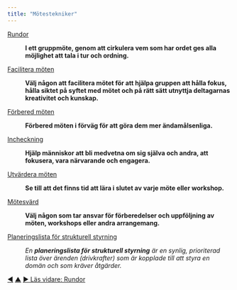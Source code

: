 ```yaml
---
title: "Mötestekniker"
---
```



<dl>

  <dt><a href="rounds.html">Rundor</a></dt>
  <dd><p><strong>I ett gruppmöte, genom att cirkulera vem som har ordet ges alla möjlighet att tala i tur och ordning.</strong></p></dd>

  <dt><a href="facilitate-meetings.html">Facilitera möten</a></dt>
  <dd><p><strong>Välj någon att facilitera mötet för att hjälpa gruppen att hålla fokus, hålla siktet på syftet med mötet och på rätt sätt utnyttja deltagarnas kreativitet och kunskap.</strong></p></dd>

  <dt><a href="prepare-for-meetings.html">Förbered möten</a></dt>
  <dd><p><strong>Förbered möten i förväg för att göra dem mer ändamålsenliga.</strong></p></dd>

  <dt><a href="check-in.html">Incheckning</a></dt>
  <dd><p><strong>Hjälp människor att bli medvetna om sig själva och andra, att fokusera, vara närvarande och engagera.</strong></p></dd>

  <dt><a href="evaluate-meetings.html">Utvärdera möten</a></dt>
  <dd><p><strong>Se till att det finns tid att lära i slutet av varje möte eller workshop.</strong></p></dd>

  <dt><a href="meeting-host.html">Mötesvärd</a></dt>
  <dd><p><strong>Välj någon som tar ansvar för förberedelser och uppföljning av möten, workshops eller andra arrangemang.</strong></p></dd>

  <dt><a href="governance-backlog.html">Planeringslista för strukturell styrning</a></dt>
  <dd><p><em>En <strong>planeringslista för strukturell styrning</strong> är en synlig, prioriterad lista över ärenden (drivkrafter) som är kopplade till att styra en domän och som kräver åtgärder.</em></p></dd>
</dl>


<div class="bottom-nav">
<a href="coordination-meeting.html" title="Tillbaka till: Samordningsmöte">◀</a> <a href="patterns.html" title="Upp: Mönstren">▲</a> <a href="rounds.html" title="Läs vidare: Rundor">▶ Läs vidare: Rundor</a>
</div>


<script type="text/javascript">
Mousetrap.bind('g n', function() {
    window.location.href = 'rounds.html';
    return false;
});
</script>

